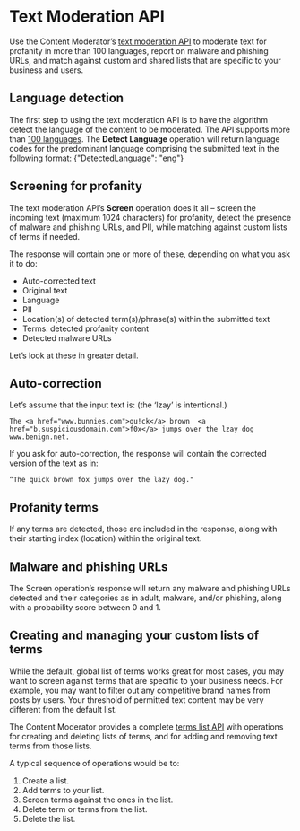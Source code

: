 <!-- 
NavPath: Content Moderator
LinkLabel: Text Moderation API
Url: content-moderator/documentation/text-moderation-api
Weight: 160
-->

# Text Moderation API #

Use the Content Moderator’s [text moderation API](https://westus.dev.cognitive.microsoft.com/docs/services/57cf753a3f9b070c105bd2c1/operations/57cf753a3f9b070868a1f66e "Content Moderator Text Moderation API") to moderate text for profanity in more than 100 languages, report on malware and phishing URLs, and match against custom and shared lists that are specific to your business and users.

## Language detection ##

The first step to using the text moderation API is to have the algorithm detect the language of the content to be moderated. The API supports more than [100 languages](Text-Moderation-API-Languages.md). The **Detect Language** operation will return language codes for the predominant language comprising the submitted text in the following format:
{"DetectedLanguage": "eng"}

## Screening for profanity ##

The text moderation API’s **Screen** operation does it all – screen the incoming text (maximum 1024 characters) for profanity, detect the presence of malware and phishing URLs, and PII, while matching against custom lists of terms if needed.

The response will contain one or more of these, depending on what you ask it to do:

- Auto-corrected text
- Original text
- Language
- PII
- Location(s) of detected term(s)/phrase(s) within the submitted text
- Terms: detected profanity content
- Detected malware URLs

Let’s look at these in greater detail.

## Auto-correction ##

Let’s assume that the input text is: (the ‘lzay’ is intentional.)

	The <a href="www.bunnies.com">qu!ck</a> brown  <a href="b.suspiciousdomain.com">f0x</a> jumps over the lzay dog www.benign.net.

If you ask for auto-correction, the response will contain the corrected version of the text as in:

	“The quick brown fox jumps over the lazy dog."

## Profanity terms ##

If any terms are detected, those are included in the response, along with their starting index (location) within the original text.

## Malware and phishing URLs ##

The Screen operation’s response will return any malware and phishing URLs detected and their categories as in adult, malware, and/or phishing, along with a probability score between 0 and 1.

## Creating and managing your custom lists of terms ##

While the default, global list of terms works great for most cases, you may want to screen against terms that are specific to your business needs. For example, you may want to filter out any competitive brand names from posts by users. Your threshold of permitted text content may be very different from the default list.

The Content Moderator provides a complete [terms list API](https://westus.dev.cognitive.microsoft.com/docs/services/57cf755e3f9b070c105bd2c2/operations/57cf755e3f9b070868a1f675 "Content Moderator Terms List API") with operations for creating and deleting lists of terms, and for adding and removing text terms from those lists.

A typical sequence of operations would be to:

1. Create a list.
1. Add terms to your list.
1. Screen terms against the ones in the list.
1. Delete term or terms from the list.
1. Delete the list.
